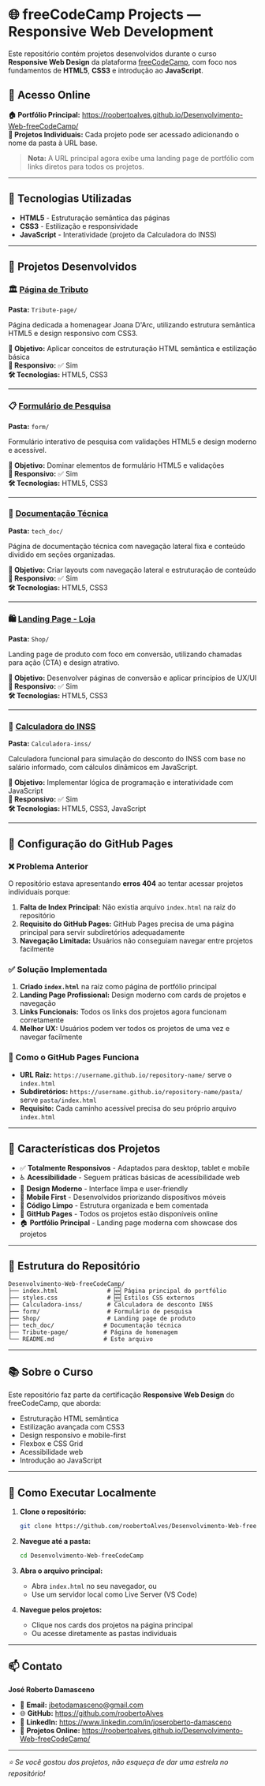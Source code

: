 # 🌐 freeCodeCamp Projects — Responsive Web Development

Este repositório contém projetos desenvolvidos durante o curso **Responsive Web Design** da plataforma [freeCodeCamp](https://www.freecodecamp.org/), com foco nos fundamentos de **HTML5**, **CSS3** e introdução ao **JavaScript**.

## 🔗 Acesso Online

**🏠 Portfólio Principal:** https://roobertoalves.github.io/Desenvolvimento-Web-freeCodeCamp/  
**📂 Projetos Individuais:** Cada projeto pode ser acessado adicionando o nome da pasta à URL base.

> **Nota:** A URL principal agora exibe uma landing page de portfólio com links diretos para todos os projetos.

---

## 🔧 Tecnologias Utilizadas

- **HTML5** - Estruturação semântica das páginas
- **CSS3** - Estilização e responsividade  
- **JavaScript** - Interatividade (projeto da Calculadora do INSS)

---

## 🚀 Projetos Desenvolvidos

### 🏛️ [Página de Tributo](https://roobertoalves.github.io/Desenvolvimento-Web-freeCodeCamp/Tribute-page/)
**Pasta:** `Tribute-page/`

Página dedicada a homenagear Joana D'Arc, utilizando estrutura semântica HTML5 e design responsivo com CSS3.

**🎯 Objetivo:** Aplicar conceitos de estruturação HTML semântica e estilização básica  
**📱 Responsivo:** ✅ Sim  
**🛠️ Tecnologias:** HTML5, CSS3

---

### 📋 [Formulário de Pesquisa](https://roobertoalves.github.io/Desenvolvimento-Web-freeCodeCamp/form/)
**Pasta:** `form/`

Formulário interativo de pesquisa com validações HTML5 e design moderno e acessível.

**🎯 Objetivo:** Dominar elementos de formulário HTML5 e validações  
**📱 Responsivo:** ✅ Sim  
**🛠️ Tecnologias:** HTML5, CSS3

---

### 📄 [Documentação Técnica](https://roobertoalves.github.io/Desenvolvimento-Web-freeCodeCamp/tech_doc/)
**Pasta:** `tech_doc/`

Página de documentação técnica com navegação lateral fixa e conteúdo dividido em seções organizadas.

**🎯 Objetivo:** Criar layouts com navegação lateral e estruturação de conteúdo  
**📱 Responsivo:** ✅ Sim  
**🛠️ Tecnologias:** HTML5, CSS3

---

### 🛍️ [Landing Page - Loja](https://roobertoalves.github.io/Desenvolvimento-Web-freeCodeCamp/Shop/)
**Pasta:** `Shop/`

Landing page de produto com foco em conversão, utilizando chamadas para ação (CTA) e design atrativo.

**🎯 Objetivo:** Desenvolver páginas de conversão e aplicar princípios de UX/UI  
**📱 Responsivo:** ✅ Sim  
**🛠️ Tecnologias:** HTML5, CSS3

---

### 🧮 [Calculadora do INSS](https://roobertoalves.github.io/Desenvolvimento-Web-freeCodeCamp/Calculadora-inss/)
**Pasta:** `Calculadora-inss/`

Calculadora funcional para simulação do desconto do INSS com base no salário informado, com cálculos dinâmicos em JavaScript.

**🎯 Objetivo:** Implementar lógica de programação e interatividade com JavaScript  
**📱 Responsivo:** ✅ Sim  
**🛠️ Tecnologias:** HTML5, CSS3, JavaScript

---

## 🔧 Configuração do GitHub Pages

### ❌ **Problema Anterior**
O repositório estava apresentando **erros 404** ao tentar acessar projetos individuais porque:

1. **Falta de Index Principal:** Não existia arquivo `index.html` na raiz do repositório
2. **Requisito do GitHub Pages:** GitHub Pages precisa de uma página principal para servir subdiretórios adequadamente
3. **Navegação Limitada:** Usuários não conseguiam navegar entre projetos facilmente

### ✅ **Solução Implementada**
1. **Criado `index.html`** na raiz como página de portfólio principal
2. **Landing Page Profissional:** Design moderno com cards de projetos e navegação
3. **Links Funcionais:** Todos os links dos projetos agora funcionam corretamente
4. **Melhor UX:** Usuários podem ver todos os projetos de uma vez e navegar facilmente

### 🔧 **Como o GitHub Pages Funciona**
- **URL Raiz:** `https://username.github.io/repository-name/` serve o `index.html`
- **Subdiretórios:** `https://username.github.io/repository-name/pasta/` serve `pasta/index.html`
- **Requisito:** Cada caminho acessível precisa do seu próprio arquivo `index.html`

---

## 🌟 Características dos Projetos

- ✅ **Totalmente Responsivos** - Adaptados para desktop, tablet e mobile
- ♿ **Acessibilidade** - Seguem práticas básicas de acessibilidade web
- 🎨 **Design Moderno** - Interface limpa e user-friendly
- 📱 **Mobile First** - Desenvolvidos priorizando dispositivos móveis
- 🧹 **Código Limpo** - Estrutura organizada e bem comentada
- 🔗 **GitHub Pages** - Todos os projetos estão disponíveis online
- 🏠 **Portfólio Principal** - Landing page moderna com showcase dos projetos

---

## 📁 Estrutura do Repositório

```
Desenvolvimento-Web-freeCodeCamp/
├── index.html              # 🆕 Página principal do portfólio
├── styles.css              # 🆕 Estilos CSS externos
├── Calculadora-inss/       # Calculadora de desconto INSS
├── form/                   # Formulário de pesquisa
├── Shop/                   # Landing page de produto
├── tech_doc/              # Documentação técnica
├── Tribute-page/          # Página de homenagem
└── README.md              # Este arquivo
```

---

## 📚 Sobre o Curso

Este repositório faz parte da certificação **Responsive Web Design** do freeCodeCamp, que aborda:

- Estruturação HTML semântica
- Estilização avançada com CSS3
- Design responsivo e mobile-first
- Flexbox e CSS Grid
- Acessibilidade web
- Introdução ao JavaScript

---

## 🚀 Como Executar Localmente

1. **Clone o repositório:**
   ```bash
   git clone https://github.com/roobertoAlves/Desenvolvimento-Web-freeCodeCamp.git
   ```

2. **Navegue até a pasta:**
   ```bash
   cd Desenvolvimento-Web-freeCodeCamp
   ```

3. **Abra o arquivo principal:**
   - Abra `index.html` no seu navegador, ou
   - Use um servidor local como Live Server (VS Code)

4. **Navegue pelos projetos:**
   - Clique nos cards dos projetos na página principal
   - Ou acesse diretamente as pastas individuais

---

## 📫 Contato

**José Roberto Damasceno**

- 📧 **Email:** jbetodamasceno@gmail.com  
- 🌐 **GitHub:** https://github.com/roobertoAlves
- 💼 **LinkedIn:** https://www.linkedin.com/in/joseroberto-damasceno
- 🔗 **Projetos Online:** https://roobertoalves.github.io/Desenvolvimento-Web-freeCodeCamp/

---

*⭐ Se você gostou dos projetos, não esqueça de dar uma estrela no repositório!*